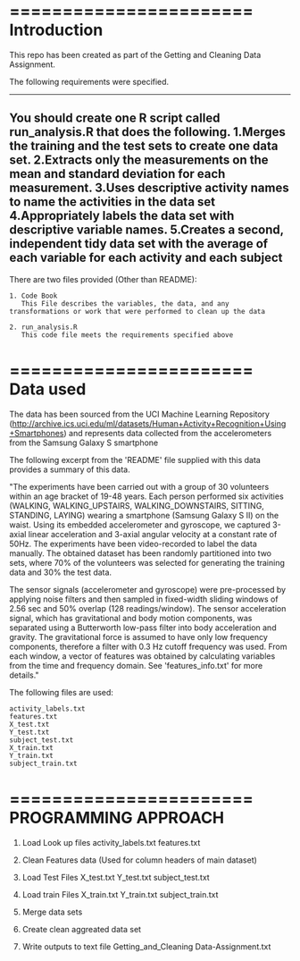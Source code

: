 
=======================
Introduction
=======================

This repo has been created as part of the Getting and Cleaning Data Assignment. 

The following requirements were specified.

---------------------------------------------------------------------------------------------------------------------------
You should create one R script called run_analysis.R that does the following.
	1.Merges the training and the test sets to create one data set.
	2.Extracts only the measurements on the mean and standard deviation for each measurement. 
	3.Uses descriptive activity names to name the activities in the data set
	4.Appropriately labels the data set with descriptive variable names. 
	5.Creates a second, independent tidy data set with the average of each variable for each activity and each subject
---------------------------------------------------------------------------------------------------------------------------

There are two files provided (Other than README):

	1. Code Book 
	   This File describes the variables, the data, and any transformations or work that were performed to clean up the data

	2. run_analysis.R
	   This code file meets the requirements specified above	

=======================
Data used
=======================

The data has been sourced from the UCI Machine Learning Repository (http://archive.ics.uci.edu/ml/datasets/Human+Activity+Recognition+Using+Smartphones) and represents data collected from the accelerometers from the Samsung Galaxy S smartphone

The following excerpt from the 'README' file supplied with this data provides a summary of this data.

"The experiments have been carried out with a group of 30 volunteers within an age bracket of 19-48 years. Each person performed six activities (WALKING, WALKING_UPSTAIRS, WALKING_DOWNSTAIRS, SITTING, STANDING, LAYING) wearing a smartphone (Samsung Galaxy S II) on the waist. Using its embedded accelerometer and gyroscope, we captured 3-axial linear acceleration and 3-axial angular velocity at a constant rate of 50Hz. The experiments have been video-recorded to label the data manually. The obtained dataset has been randomly partitioned into two sets, where 70% of the volunteers was selected for generating the training data and 30% the test data. 

The sensor signals (accelerometer and gyroscope) were pre-processed by applying noise filters and then sampled in fixed-width sliding windows of 2.56 sec and 50% overlap (128 readings/window). The sensor acceleration signal, which has gravitational and body motion components, was separated using a Butterworth low-pass filter into body acceleration and gravity. The gravitational force is assumed to have only low frequency components, therefore a filter with 0.3 Hz cutoff frequency was used. From each window, a vector of features was obtained by calculating variables from the time and frequency domain. See 'features_info.txt' for more details."

The following files are used:

	activity_labels.txt
	features.txt
	X_test.txt
	Y_test.txt
	subject_test.txt
	X_train.txt
	Y_train.txt
	subject_train.txt



=======================
PROGRAMMING APPROACH
=======================

1. Load Look up files
	activity_labels.txt
	features.txt

2. Clean Features data (Used for column headers of main dataset) 

3. Load Test Files
	X_test.txt
	Y_test.txt
	subject_test.txt

4. Load train Files
	X_train.txt
	Y_train.txt
	subject_train.txt

5. Merge data sets

6. Create clean aggreated data set

7. Write outputs to text file
	Getting_and_Cleaning Data-Assignment.txt

